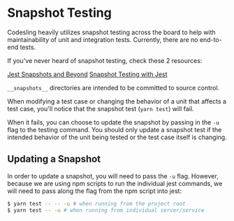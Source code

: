 # Snapshot Testing

Codesling heavily utilizes snapshot testing across the board to help with maintainability of unit and integration tests. Currently, there are no end-to-end tests.

If you've never heard of snapshot testing, check these 2 resources:

[Jest Snapshots and Beyond](https://www.youtube.com/watch?v=HAuXJVI_bUs)
[Snapshot Testing with Jest](https://facebook.github.io/jest/docs/en/snapshot-testing.html)

`__snapshots__` directories are intended to be committed to source control.

When modifying a test case or changing the behavior of a unit that affects a test case, you'll notice that the snapshot test (`yarn test`) will fail.

When it fails, you can choose to update the snapshot by passing in the `-u` flag to the testing command. You should only update a snapshot test if the intended behavior of the unit being tested or the test case itself is changing.

## Updating a Snapshot

In order to update a snapshot, you will need to pass the `-u` flag. However, because we are using npm scripts to run the individual jest commands, we will need to pass along the flag from the npm script into jest:

```bash
$ yarn test -- -- -u # when running from the project root
$ yarn test -- -u # when running from individual server/service
```
